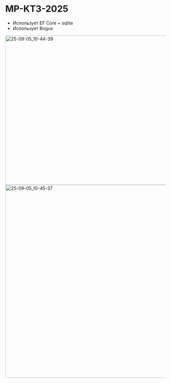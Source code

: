 ﻿# MP-KT3-2025

- Использует EF Core + sqlite
- Использует Bogus

<img width="902" height="470" alt="25-09-05_10-44-39" src="https://github.com/user-attachments/assets/09848d8a-7894-48c6-9209-9ee3f0b44a27" />

<img width="980" height="607" alt="25-09-05_10-45-37" src="https://github.com/user-attachments/assets/38160cbe-9e69-464d-b331-39fe5077a11d" />
